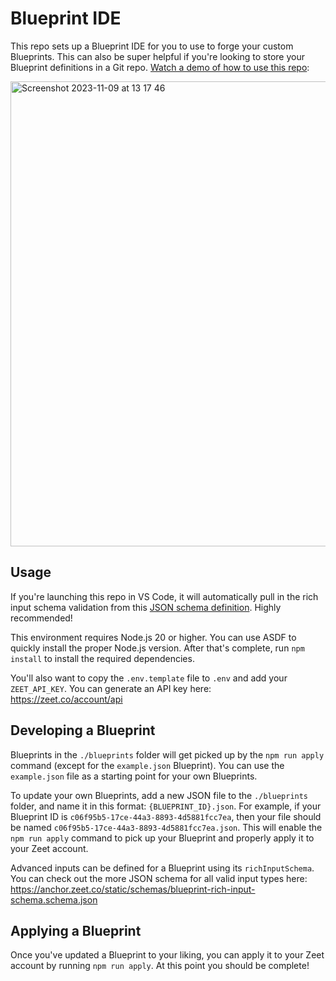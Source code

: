 # Blueprint IDE

This repo sets up a Blueprint IDE for you to use to forge your custom Blueprints. This can also be super helpful if you're looking to store your Blueprint definitions in a Git repo. [Watch a demo of how to use this repo](https://www.loom.com/share/f77529b8f0bd4aaf958ab8a7651cd4ab):

<a href="https://www.loom.com/share/f77529b8f0bd4aaf958ab8a7651cd4ab">
<img width="744" alt="Screenshot 2023-11-09 at 13 17 46" src="https://github.com/zeet-dev/blueprint-ide/assets/894178/fc4343a4-aab9-450f-b686-e87fddd9df19">
</a>

## Usage

If you're launching this repo in VS Code, it will automatically pull in the rich input schema validation from this [JSON schema definition](https://anchor.zeet.co/static/schemas/blueprint-rich-input-schema.schema.json). Highly recommended!

This environment requires Node.js 20 or higher. You can use ASDF to quickly install the proper Node.js version. After that's complete, run `npm install` to install the required dependencies.

You'll also want to copy the `.env.template` file to `.env` and add your `ZEET_API_KEY`. You can generate an API key here: https://zeet.co/account/api

## Developing a Blueprint

Blueprints in the `./blueprints` folder will get picked up by the `npm run apply` command (except for the `example.json` Blueprint). You can use the `example.json` file as a starting point for your own Blueprints.

To update your own Blueprints, add a new JSON file to the `./blueprints` folder, and name it in this format: `{BLUEPRINT_ID}.json`. For example, if your Blueprint ID is `c06f95b5-17ce-44a3-8893-4d5881fcc7ea`, then your file should be named `c06f95b5-17ce-44a3-8893-4d5881fcc7ea.json`. This will enable the `npm run apply` command to pick up your Blueprint and properly apply it to your Zeet account.

Advanced inputs can be defined for a Blueprint using its `richInputSchema`. You can check out the more JSON schema for all valid input types here: https://anchor.zeet.co/static/schemas/blueprint-rich-input-schema.schema.json

## Applying a Blueprint

Once you've updated a Blueprint to your liking, you can apply it to your Zeet account by running `npm run apply`. At this point you should be complete!
